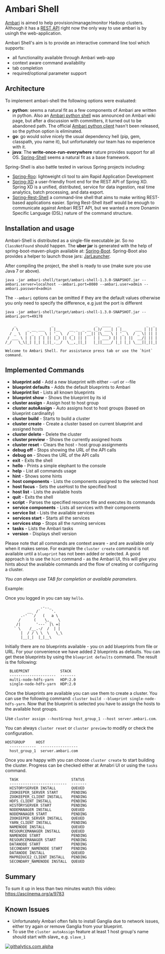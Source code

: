 # Ambari Shell

[Ambari](http://ambari.apache.org/) is aimed to help provision/manage/monitor Hadoop clusters.
Although it has a [REST API](https://github.com/apache/ambari/blob/trunk/ambari-server/docs/api/v1/index.md)
right now the only way to use ambari is by usingh the web-application.

Ambari Shell's aim is to provide an interactive command line tool which supports:

- all functionality available through Ambari web-app
- context aware command availability
- tab completion
- required/optional parameter support

## Architecture

To implement ambari-shell the following options were evaluated:

- **python**: seems a natural fit as a few components of Ambari are written in python. Also
  an [Ambari python shell](https://cwiki.apache.org/confluence/display/AMBARI/Ambari+python+Shell)
  was announced on Ambari wiki page, but after a discussion with committers, it turned out
  to be abandoned path. The official [Ambari python client](https://cwiki.apache.org/confluence/display/AMBARI/Ambari+python+Client)
  hasn't been released, so the python option is eliminated.
- **go**: go would solve nicely the usual dependency hell (pip, gem, classpath, you name it), but unfortunately our
  team has no experience with it.
- **java**: The **write-once-run-everywhere** nature provides support for all OS. [Spring-Shell](http://docs.spring.io/spring-shell/docs/1.0.x/reference/htmlsingle/#preface)
  seems a natural fit as a base framework.

Spring-Shell is also battle tested in various Spring projects including:
- [Spring-Roo](http://projects.spring.io/spring-roo/): lightweight cli tool to aim Rapid Application Development
- [Spring-XD](http://docs.spring.io/spring-xd/docs/1.0.0.BUILD-SNAPSHOT/reference/html) a user-friendly
  front end for the REST API of Spring XD. Spring XD is a unified, distributed,
  service for data ingestion, real time analytics, batch processing, and data export.
- [Spring-Rest-Shell](https://github.com/spring-projects/rest-shell) a command-line shell that aims to make writing REST-based applications easier.
  Spring Rest-Shell itself would be enough to communicate against Ambari REST API, but we wanted a more
  Donamin Specific Language (DSL) nature of the command structure.

## Installation and usage

Ambari-Shell is distributed as a single-file executable jar. So no `ClassNotFound` should happen. The  **uber jar**
is generated with the help of spring-boot-maven-plugin available at: [Spring-Boot](http://docs.spring.io/spring-boot/docs/1.0.1.RELEASE/reference/htmlsingle/#executable-jar).
Spring-Boot also provides a helper to launch those jars: [JarLauncher](http://docs.spring.io/spring-boot/docs/1.0.1.RELEASE/reference/htmlsingle/#executable-jar-launching).

After compiling the project, the shell is ready to use (make sure you use Java 7 or above).

```
java -jar ambari-shell/target/ambari-shell-1.3.0-SNAPSHOT.jar --ambari.server=localhost --ambari.port=8080 --ambari.user=admin --ambari.password=admin
```

The `--ambari` options can be omitted if they are the default values otherwise you only need to specify the difference, e.g just the port is different

```
java -jar ambari-shell/target/ambari-shell-1.3.0-SNAPSHOT.jar --ambari.port=49178
```
```
    _                _                   _  ____   _            _  _
   / \    _ __ ___  | |__    __ _  _ __ (_)/ ___| | |__    ___ | || |
  / _ \  | '_ ` _ \ | '_ \  / _` || '__|| |\___ \ | '_ \  / _ \| || |
 / ___ \ | | | | | || |_) || (_| || |   | | ___) || | | ||  __/| || |
/_/   \_\|_| |_| |_||_.__/  \__,_||_|   |_||____/ |_| |_| \___||_||_|

Welcome to Ambari Shell. For assistance press tab or use the `hint` command.
```

## Implemented Commands

- **blueprint add** - Add a new blueprint with either --url or --file
- **blueprint defaults** - Adds the default blueprints to Ambari
- **blueprint list** - Lists all known blueprints
- **blueprint show** - Shows the blueprint by its id
- **cluster assign** - Assign host to host group
- **cluster autoAssign** - Auto assigns host to host groups (based on blueprint cardinality)
- **cluster build** - Starts to build a cluster
- **cluster create** - Create a cluster based on current blueprint and assigned hosts
- **cluster delete** - Delete the cluster
- **cluster preview** - Shows the currently assigned hosts
- **cluster reset** - Clears the host - host group assignments
- **debug off** - Stops showing the URL of the API calls
- **debug on** - Shows the URL of the API calls
- **exit** - Exits the shell
- **hello** - Prints a simple elephant to the console
- **help** - List all commands usage
- **hint** - Shows some hints
- **host components** - Lists the components assigned to the selected host
- **host focus** - Sets the useHost to the specified host
- **host list** - Lists the available hosts
- **quit** - Exits the shell
- **script** - Parses the specified resource file and executes its commands
- **service components** - Lists all services with their components
- **service list** - Lists the available services
- **services start** - Starts all the services
- **services stop** - Stops all the running services
- **tasks** - Lists the Ambari tasks
- **version** - Displays shell version

Please note that all commands are context aware - and are available only when it makes sense.
For example the `cluster create` command is not available until a `blueprint` has not been added or selected.
A good approach is to use the `hint` command - as the Ambari UI, this will give you hints about the available commands and the flow of creating or configuring a cluster.

*You can always use TAB for completion or available parameters.*

Example:

Once you logged in you can say `hello`.

                    .-.._
              __  /`     '.
           .-'  `/   (   a \
          /      (    \,_   \
         /|       '---` |\ =|
        ` \    /__.-/  /  | |
           |  / / \ \  \   \_\
           |__|_|  |_|__\

Initially there are no blueprints available - you cn add blueprints from file or URL. For your convenience we have added 2 blueprints as defaults.
You can get these blueprints by using the `blueprint defaults` command. The result is the following:
```
  BLUEPRINT              STACK
  ---------------------  -------
  multi-node-hdfs-yarn   HDP:2.0
  single-node-hdfs-yarn  HDP:2.0
```

Once the blueprints are available you can use them to create a cluster. You can use the following command: `cluster build --blueprint single-node-hdfs-yarn`.
Now that the blueprint is selected you have to assign the hosts to the available host groups.

Use `cluster assign --hostGroup host_group_1 --host server.ambari.com`.

You can always `cluster reset` or `cluster preview` to modify or check the configuration.
```
HOSTGROUP     HOST
  ------------  -----------------
  host_group_1  server.ambari.com
```

Once you are happy with you can choose `cluster create` to start building the cluster. Progress can be checked either at Amabri UI or using the `tasks` command.
```
  TASK                        STATUS
  --------------------------  -------
  HISTORYSERVER INSTALL       QUEUED
  ZOOKEEPER_SERVER START      PENDING
  ZOOKEEPER_CLIENT INSTALL    PENDING
  HDFS_CLIENT INSTALL         PENDING
  HISTORYSERVER START         PENDING
  NODEMANAGER INSTALL         QUEUED
  NODEMANAGER START           PENDING
  ZOOKEEPER_SERVER INSTALL    QUEUED
  YARN_CLIENT INSTALL         PENDING
  NAMENODE INSTALL            QUEUED
  RESOURCEMANAGER INSTALL     QUEUED
  NAMENODE START              PENDING
  RESOURCEMANAGER START       PENDING
  DATANODE START              PENDING
  SECONDARY_NAMENODE START    PENDING
  DATANODE INSTALL            QUEUED
  MAPREDUCE2_CLIENT INSTALL   PENDING
  SECONDARY_NAMENODE INSTALL  QUEUED
```

## Summary
To sum it up in less than two minutes watch this video:
https://asciinema.org/a/9783

## Known Issues
- Unfortunately Ambari often fails to install Ganglia due to network issues, either try again or remove Ganglia from your blueprint.
- To use the ```cluster autoAssign``` feature at least 1 host group's name should start with slave_ e.g. ```slave_1```

[![githalytics.com alpha](https://cruel-carlota.pagodabox.com/da1aff134f981b790d7870262731514e "githalytics.com")](http://githalytics.com/sequenceiq/ambari-shell)


